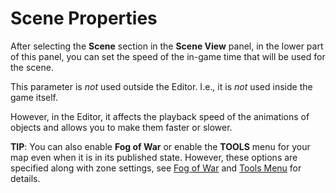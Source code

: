 # Scene Properties

After selecting the **Scene** section in the **Scene View** panel, in the lower part of this panel, you can set the speed of the in-game time that will be used for the scene. 

This parameter is *not* used outside the Editor. I.e., it is *not* used inside the game itself. 

However, in the Editor, it affects the playback speed of the animations of objects and allows you to make them faster or slower.

**TIP**: You can also enable **Fog of War** or enable the **TOOLS** menu for your map even when it is in its published state. However, these options are specified along with zone settings, see [Fog of War](./../other_map_settings/fog_of_war.md) and [Tools Menu](./../other_map_settings/tools_menu.md) for details.

